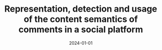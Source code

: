 ---
title: 'Representation, detection and usage of the content semantics of comments in a social platform'
collection: publications
permalink: /publication/2024-Journal of Information Science-Representation,-detection.md
excerpt: 'G. Bonifazi, F. Cauteruccio, E. Corradini, M. Marchetti, G. Terracina, D. Ursino, L. Virgili'
date: 2024-01-01
venue: 'Journal of Information Science'
link: 'https://doi.org/10.1177/01655515221087663'
location: 'DII, Polytechnic University of Marche, Italy, DEMACS, University of Calabria, Italy'
---